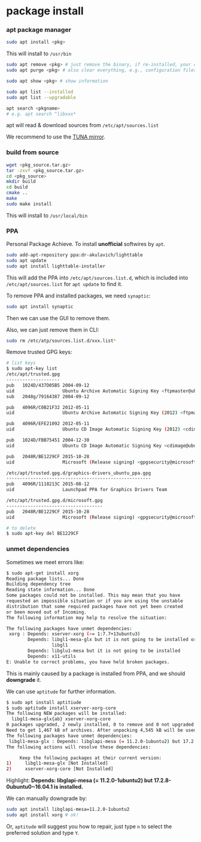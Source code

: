# package install 

### apt package manager

```bash
sudo apt install <pkg>
```

This will install to `/usr/bin`

```bash
sudo apt remove <pkg> # just remove the binary, if re-installed, your configurations will be restored.
sudo apt purge <pkg> # also clear everything, e.g., configuration files

sudo apt show <pkg> # show information

sudo apt list --installed
sudo apt list --upgradable

apt search <pkgname>
# e.g. apt search ^libxxx*
```

apt will read & download sources from `/etc/apt/sources.list`

We recommend to use the [TUNA mirror](https://mirrors.tuna.tsinghua.edu.cn/help/ubuntu/).





### build from source

```bash
wget <pkg_source.tar.gz>
tar -zxvf <pkg_source.tar.gz>
cd <pkg_source>
mkdir build
cd build
cmake ..
make
sudo make install
```

This will install to `/usr/local/bin`



### PPA

Personal Package Achieve. To install **unofficial** softwires by `apt`.

```bash
sudo add-apt-repository ppa:dr-akulavich/lighttable
sudo apt update
sudo apt install lighttable-installer
```

This will add the PPA into `/etc/apt/sources.list.d`, which is included into `/etc/apt/sources.list`  for `apt update` to find it.

To remove PPA and installed packages, we need `synaptic`:

```bash
sudo apt install synaptic
```

Then we can use the GUI to remove them.

Also, we can just remove them in CLI:

```bash
sudo rm /etc/atp/sources.list.d/xxx.list*
```





Remove trusted GPG keys:

```bash
# list keys
$ sudo apt-key list
/etc/apt/trusted.gpg
--------------------
pub   1024D/437D05B5 2004-09-12
uid                  Ubuntu Archive Automatic Signing Key <ftpmaster@ubuntu.com>
sub   2048g/79164387 2004-09-12

pub   4096R/C0B21F32 2012-05-11
uid                  Ubuntu Archive Automatic Signing Key (2012) <ftpmaster@ubuntu.com>

pub   4096R/EFE21092 2012-05-11
uid                  Ubuntu CD Image Automatic Signing Key (2012) <cdimage@ubuntu.com>

pub   1024D/FBB75451 2004-12-30
uid                  Ubuntu CD Image Automatic Signing Key <cdimage@ubuntu.com>

pub   2048R/BE1229CF 2015-10-28
uid                  Microsoft (Release signing) <gpgsecurity@microsoft.com>

/etc/apt/trusted.gpg.d/graphics-drivers_ubuntu_ppa.gpg
------------------------------------------------------
pub   4096R/1118213C 2015-08-12
uid                  Launchpad PPA for Graphics Drivers Team

/etc/apt/trusted.gpg.d/microsoft.gpg
------------------------------------
pub   2048R/BE1229CF 2015-10-28
uid                  Microsoft (Release signing) <gpgsecurity@microsoft.com>

# to delete 
$ sudo apt-key del BE1229CF
```



### unmet dependencies

Sometimes we meet errors like:

```bash
$ sudo apt-get install xorg
Reading package lists... Done
Building dependency tree
Reading state information... Done
Some packages could not be installed. This may mean that you have
requested an impossible situation or if you are using the unstable
distribution that some required packages have not yet been created
or been moved out of Incoming.
The following information may help to resolve the situation:

The following packages have unmet dependencies:
 xorg : Depends: xserver-xorg (>= 1:7.7+13ubuntu3)
        Depends: libgl1-mesa-glx but it is not going to be installed or
                 libgl1
        Depends: libglu1-mesa but it is not going to be installed
        Depends: x11-utils
E: Unable to correct problems, you have held broken packages.
```

This is mainly caused by a package is installed from PPA, and we should **downgrade** it.

We can use `aptitude` for further information.

```bash
$ sudo apt install aptitiude
$ sudo aptitude install xserver-xorg-core
The following NEW packages will be installed:
  libgl1-mesa-glx{ab} xserver-xorg-core
0 packages upgraded, 2 newly installed, 0 to remove and 0 not upgraded.
Need to get 1,467 kB of archives. After unpacking 4,545 kB will be used.
The following packages have unmet dependencies:
 libgl1-mesa-glx : Depends: libglapi-mesa (= 11.2.0-1ubuntu2) but 17.2.8-0ubuntu0~16.04.1 is installed.
The following actions will resolve these dependencies:

     Keep the following packages at their current version:
1)     libgl1-mesa-glx [Not Installed]
2)     xserver-xorg-core [Not Installed]
```

Highlight: **Depends: libglapi-mesa (= 11.2.0-1ubuntu2) but 17.2.8-0ubuntu0~16.04.1 is installed.** 

We can manually downgrade by:

```bash
sudo apt install libglapi-mesa=11.2.0-1ubuntu2
sudo apt install xorg # ok!
```

Or, `aptitude` will suggest you how to repair, just type `n` to select the preferred solution and type `Y`.





